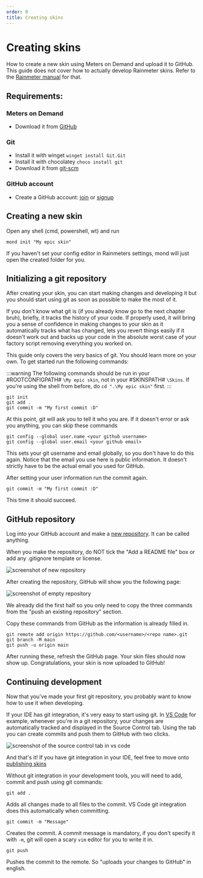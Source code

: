 ```yaml
---
order: 0
title: Creating skins
---
```


# Creating skins

How to create a new skin using Meters on Demand and upload it to GitHub. This guide does not cover how to actually develop Rainmeter skins. Refer to the [Rainmeter manual](https://docs.rainmeter.net/manual/getting-started/creating-skins/) for that.

## Requirements:

### Meters on Demand

- Download it from [GitHub](https://github.com/meters-on-demand/cli/releases)

### Git

- Install it with winget `winget install Git.Git`
- Install it with chocolatey `choco install git`
- Download it from [git-scm](https://git-scm.com/download/win)

### GitHub account

- Create a GitHub account: [join](https://github.com/join) or [signup](https://github.com/signup)

## Creating a new skin

Open any shell (cmd, powershell, wt) and run

```shell
mond init "My epic skin"
```

If you haven't set your config editor in Rainmeters settings, mond will just open the created folder for you.

## Initializing a git repository

After creating your skin, you can start making changes and developing it but you should start using git as soon as possible to make the most of it.

If you don't know what git is (if you already know go to the next chapter bruh), briefly, it tracks the history of your code. If properly used, it will bring you a sense of confidence in making changes to your skin as it automatically tracks what has changed, lets you revert things easily if it doesn't work out and backs up your code in the absolute worst case of your factory script removing everything you worked on.

This guide only covers the very basics of git. You should learn more on your own. To get started run the following commands:

:::warning
The following commands should be run in your #ROOTCONFIGPATH# `\My epic skin`, not in your #SKINSPATH# `\Skins`. If you're using the shell from before, do `cd ".\My epic skin"` first.
:::

```shell
git init
git add .
git commit -m "My first commit :D"
```

At this point, git will ask you to tell it who you are. If it doesn't error or ask you anything, you can skip these commands

```shell
git config --global user.name <your github username>
git config --global user.email <your github email>
```

This sets your git username and email globally, so you don't have to do this again. Notice that the email you use here is public information. It doesn't strictly have to be the actual email you used for GitHub.

After setting your user information run the commit again.

```shell
git commit -m "My first commit :D"
```

This time it should succeed.

## GitHub repository

Log into your GitHub account and make a [new repository](https://github.com/new). It can be called anything.

When you make the repository, do NOT tick the "Add a README file" box or add any .gitignore template or license.

![screenshot of new repository](/repo.png)

After creating the repository, GitHub will show you the following page:

![screenshot of empty repository](/empty%20repo.png)

We already did the first half so you only need to copy the three commands from the "push an existing repository" section.

Copy these commands from GitHub as the information is already filled in.

```shell
git remote add origin https://github.com/<username>/<repo name>.git
git branch -M main
git push -u origin main
```

After running these, refresh the GitHub page. Your skin files should now show up. Congratulations, your skin is now uploaded to GitHub!

## Continuing development

Now that you've made your first git repository, you probably want to know how to use it when developing. 

If your IDE has git integration, it's very easy to start using git. In [VS Code](https://code.visualstudio.com/) for example, whenever you're in a git repository, your changes are automatically tracked and displayed in the Source Control tab. Using the tab you can create commits and push them to GitHub with two clicks.

![screenshot of the source control tab in vs code](/vscode%20git.png)

And that's it! If you have git integration in your IDE, feel free to move onto [publishing skins](/guides/publishing)

Without git integration in your development tools, you will need to add, commit and push using git commands:

```shell
git add .
```

Adds all changes made to all files to the commit. VS Code git integration does this automatically when committing.

```shell
git commit -m "Message"
```

Creates the commit. A commit message is mandatory, if you don't specify it with `-m`, git will open a scary `vim` editor for you to write it in.

```shell
git push
```

Pushes the commit to the remote. So "uploads your changes to GitHub" in english.
